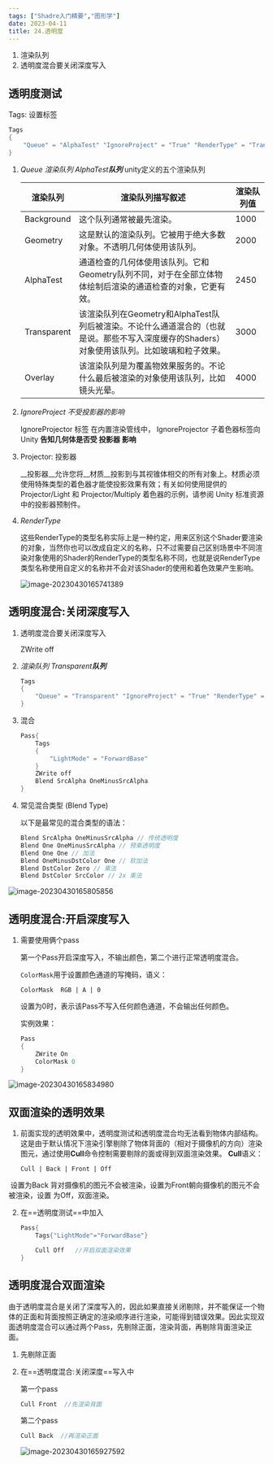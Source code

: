 ```yaml
---
tags: ["Shadre入门精要","图形学"]
date: 2023-04-11
title: 24.透明度 
---
```

1. 渲染队列
2. 透明度混合要关闭深度写入 
## 透明度测试

Tags: 设置标签

```cs
Tags
{
    "Queue" = "AlphaTest" "IgnoreProject" = "True" "RenderType" = "TransparentCutout"
}
```



1. *Queue* *渲染队列* *AlphaTest**队列*** unity定义的五个渲染队列

   | 渲染队列    | 渲染队列描写叙述                                             | 渲染队列值 |
   | ----------- | ------------------------------------------------------------ | ---------- |
   | Background  | 这个队列通常被最先渲染。                                     | 1000       |
   | Geometry    | 这是默认的渲染队列。它被用于绝大多数对象。不透明几何体使用该队列。 | 2000       |
   | AlphaTest   | 通道检查的几何体使用该队列。它和Geometry队列不同，对于在全部立体物体绘制后渲染的通道检查的对象，它更有效。 | 2450       |
   | Transparent | 该渲染队列在Geometry和AlphaTest队列后被渲染。不论什么通道混合的（也就是说。那些不写入深度缓存的Shaders）对象使用该队列。比如玻璃和粒子效果。 | 3000       |
   | Overlay     | 该渲染队列是为覆盖物效果服务的。不论什么最后被渲染的对象使用该队列，比如镜头光晕。 | 4000       |

2. *IgnoreProject* *不受投影器的影响*

   IgnoreProjector 标签 在内置渲染管线中， IgnoreProjector 子着色器标签向 Unity **告知几何体是否受 投影器 影响**

3. Projector: 投影器

   __投影器__允许您将__材质__投影到与其视锥体相交的所有对象上。材质必须使用特殊类型的着色器才能使投影效果有效；有关如何使用提供的 Projector/Light 和 Projector/Multiply 着色器的示例，请参阅 Unity 标准资源中的投影器预制件。

4. *RenderType* 

   这些RenderType的类型名称实际上是一种约定，用来区别这个Shader要渲染的对象，当然你也可以改成自定义的名称，只不过需要自己区别场景中不同渲染对象使用的Shader的RenderType的类型名称不同，也就是说RenderType类型名称使用自定义的名称并不会对该Shader的使用和着色效果产生影响。
   
   ![image-20230430165741389](/images/posts/image-20230430165741389.png)

## 透明度混合:关闭深度写入

1. 透明度混合要关闭深度写入

   ZWrite off

2. *渲染队列* *Transparent**队列***

   ```cs
   Tags
   {
       "Queue" = "Transparent" "IgnoreProject" = "True" "RenderType" = "Transparent"
   }
   ```

   

3. 混合

   ```cs
   Pass{
       Tags
       {
           "LightMode" = "ForwardBase"
       }
       ZWrite off
       Blend SrcAlpha OneMinusSrcAlpha
   }
   ```

4. 常见混合类型 (Blend Type)

   以下是最常见的混合类型的语法：

   ```cs
   Blend SrcAlpha OneMinusSrcAlpha // 传统透明度
   Blend One OneMinusSrcAlpha // 预乘透明度
   Blend One One // 加法
   Blend OneMinusDstColor One // 软加法
   Blend DstColor Zero // 乘法
   Blend DstColor SrcColor // 2x 乘法
   ```

![image-20230430165805856](/images/posts/image-20230430165805856.png)

## 透明度混合:开启深度写入

1. 需要使用俩个pass

   第一个Pass开启深度写入，不输出颜色，第二个进行正常透明度混合。

   `ColorMask`用于设置颜色通道的写掩码，语义：

   ```text
   ColorMask  RGB | A | 0  
   ```

   设置为0时，表示该Pass不写入任何颜色通道，不会输出任何颜色。

   实例效果：

   ```cs
   Pass
   {
       ZWrite On
       ColorMask 0
   }
   ```

![image-20230430165834980](/images/posts/image-20230430165834980.png)

## 双面渲染的透明效果

1. 前面实现的透明效果中，透明度测试和透明度混合均无法看到物体内部结构。这是由于默认情况下渲染引擎剔除了物体背面的（相对于摄像机的方向）渲染图元，通过使用**Cull**命令控制需要剔除的面或得到双面渲染效果。 **Cull**语义：

   ```text
   Cull | Back | Front | Off     
   ```

​	设置为Back 背对摄像机的图元不会被渲染，设置为Front朝向摄像机的图元不会被渲染，设置	为Off，双面渲染。

2. 在==透明度测试==中加入

   ```cs
   Pass{
       Tags{"LightMode"="ForwardBase"}
   
       Cull Off   //开启双面渲染效果     
   }   
   ```

##  透明度混合双面渲染

由于透明度混合是关闭了深度写入的，因此如果直接关闭剔除，并不能保证一个物体的正面和背面按照正确定的渲染顺序进行渲染，可能得到错误效果。因此实现双面透明度混合可以通过两个Pass，先剔除正面，渲染背面，再剔除背面渲染正面。

1. 先剔除正面

2. 在==透明度混合:关闭深度==写入中

   第一个pass

   ```cs
   Cull Front  //先渲染背面
   ```

   第二个pass

   ```cs
   Cull Back  //再渲染正面
   ```

   ![image-20230430165927592](/images/posts/image-20230430165927592.png)

